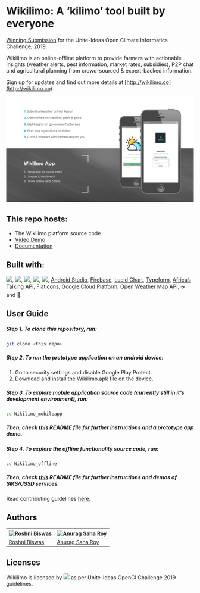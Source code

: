 
# Wikilimo: A ‘kilimo’ tool built by everyone

[Winning Submission](https://ideas.unite.un.org/openciplatform/Page/ViewIdea?ideaid=1551) for the Unite-Ideas Open Climate Informatics Challenge, 2019.

Wikilimo is an online-offline platform to provide farmers with actionable insights (weather alerts, pest information, market rates, subsidies), P2P chat and agricultural planning from crowd-sourced & expert-backed information.

Sign up for updates and find out more details at [http://wikilimo.co](http://wikilimo.co).

![](Wikilimo_mobileapp/www/img/wikilimo_cover.png)

## This repo hosts:

-  The Wikilimo platform source code
-  [Video Demo](https://www.youtube.com/watch?v=cuoEjV3_wAI)
-  [Documentation](Documentation)

## Built with:
<a rel="license" href="https://docs.python.org/3.7/"><img src="https://img.shields.io/badge/Python-v3.7-green.svg"></a>, <a rel="license" href="https://www.npmjs.com/package/npm/v/6.9.0"><img src="https://img.shields.io/badge/npm-v6.9.0-orange.svg"></a>, <a rel="license" href="https://nodejs.org/dist/v10.16.0/docs/api/"><img src="https://img.shields.io/badge/node-v10.16.0-orange.svg"></a>, <a rel="license" href="https://pypi.org/project/pyowm/2.10.0/"><img src="https://img.shields.io/badge/Pyowm-v2.10.0-green.svg"></a>, <a rel="license" href="https://cordova.apache.org/"><img src="https://img.shields.io/badge/Apache Cordova-v9.0.0-blue.svg"></a>, [Android Studio](https://developer.android.com/studio/run/emulator), [Firebase](https://firebase.google.com/), [Lucid Chart](https://www.lucidchart.com), [Typeform](https://www.typeform.com/), [Africa’s Talking API](https://africastalking.com/), [Flaticons](www.flaticon.com), [Google Cloud Platform](https://cloud.google.com/), [Open Weather Map API](https://openweathermap.org/), :coffee: and :yellow_heart:.

## User Guide
##### Step 1. To clone this repository, run:
```bash
git clone <this repo>
```


##### Step 2. To run the prototype application on an android device: 
1. Go to security settings and disable Google Play Protect.
2. Download and install the Wikilimo.apk file on the device.


##### Step 3. To explore mobile application source code (currently still in it’s development environment), run:
```bash
cd Wikilimo_mobileapp
```
##### Then, check [this](Wikilimo_mobileapp/README.md) README file for further instructions and a prototype app demo.


##### Step 4. To explore the offline functionality source code, run:
```bash
cd Wikilimo_offline
```
##### Then, check [this](Wikilimo_offline/README.md) README file for further instructions and demos of SMS/USSD services.

Read contributing guidelines [here](https://github.com/wikilimo/Wikilimo/blob/master/Contributing.md).

## Authors

| [![Roshni Biswas](https://github.com/roshni-b.png?size=100)](https://github.com/roshni-b/) | [![Anurag Saha Roy](https://github.com/lazyoracle.png?size=100)](https://github.com/lazyoracle/)  |
|---------------------------------------------------------------------------------------------------|----------------------------------------------------------------------------------------------|
| [Roshni Biswas](https://github.com/roshni-b)                                                | [Anurag Saha Roy](https://github.com/lazyoracle)                                              | 

## Licenses 
Wikilimo is licensed by <a rel="license" href="http://creativecommons.org/licenses/by-nc-sa/4.0/"><img src="https://img.shields.io/badge/license-Creative Commons BY 4.0-blue.svg"></a> as per Unite-Ideas OpenCI Challenge 2019 guidelines.
